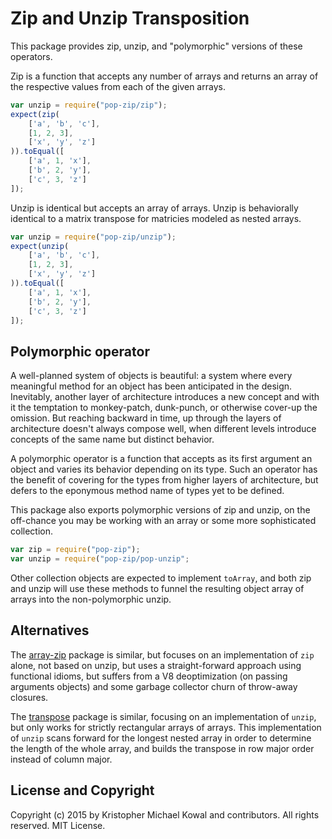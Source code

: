 
# Zip and Unzip Transposition

This package provides zip, unzip, and "polymorphic" versions of these operators.

Zip is a function that accepts any number of arrays and returns an array of the
respective values from each of the given arrays.

```js
var unzip = require("pop-zip/zip");
expect(zip(
    ['a', 'b', 'c'],
    [1, 2, 3],
    ['x', 'y', 'z']
)).toEqual([
    ['a', 1, 'x'],
    ['b', 2, 'y'],
    ['c', 3, 'z']
]);
```

Unzip is identical but accepts an array of arrays.
Unzip is behaviorally identical to a matrix transpose for matricies modeled as
nested arrays.

```js
var unzip = require("pop-zip/unzip");
expect(unzip(
    ['a', 'b', 'c'],
    [1, 2, 3],
    ['x', 'y', 'z']
)).toEqual([
    ['a', 1, 'x'],
    ['b', 2, 'y'],
    ['c', 3, 'z']
]);
```

## Polymorphic operator

A well-planned system of objects is beautiful: a system where every meaningful
method for an object has been anticipated in the design.
Inevitably, another layer of architecture introduces a new concept and with it
the temptation to monkey-patch, dunk-punch, or otherwise cover-up the omission.
But reaching backward in time, up through the layers of architecture doesn't
always compose well, when different levels introduce concepts of the same name
but distinct behavior.

A polymorphic operator is a function that accepts as its first argument an
object and varies its behavior depending on its type.
Such an operator has the benefit of covering for the types from higher layers of
architecture, but defers to the eponymous method name of types yet to be
defined.

This package also exports polymorphic versions of zip and unzip, on the
off-chance you may be working with an array or some more sophisticated
collection.

```js
var zip = require("pop-zip");
var unzip = require("pop-zip/pop-unzip";
```

Other collection objects are expected to implement `toArray`, and both zip and
unzip will use these methods to funnel the resulting object array of arrays into
the non-polymorphic unzip.

## Alternatives

The [array-zip] package is similar, but focuses on an implementation of `zip`
alone, not based on unzip, but uses a straight-forward approach using functional
idioms, but suffers from a V8 deoptimization (on passing arguments objects) and
some garbage collector churn of throw-away closures.

[array-zip]: https://github.com/frozzare/array-zip/blob/d21aed6b21de6aea880de526d5dd4e23dc1ebbe0/lib/array-zip.js

The [transpose][] package is similar, focusing on an implementation of `unzip`,
but only works for strictly rectangular arrays of arrays.
This implementation of `unzip` scans forward for the longest nested array in
order to determine the length of the whole array, and builds the transpose in
row major order instead of column major.

[transpose]: https://github.com/ttrfstud/transpose/blob/7b63bd6a894de59ac5fb93fc018ffbc32ba57abf/index.js

## License and Copyright

Copyright (c) 2015 by Kristopher Michael Kowal and contributors.
All rights reserved.
MIT License.


